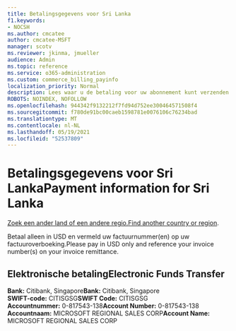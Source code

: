 ```yaml
---
title: Betalingsgegevens voor Sri Lanka
f1.keywords:
- NOCSH
ms.author: cmcatee
author: cmcatee-MSFT
manager: scotv
ms.reviewer: jkinma, jmueller
audience: Admin
ms.topic: reference
ms.service: o365-administration
ms.custom: commerce_billing_payinfo
localization_priority: Normal
description: Lees waar u de betaling voor uw abonnement kunt verzenden.
ROBOTS: NOINDEX, NOFOLLOW
ms.openlocfilehash: 944342f9132212f7fd94d752ee300464571508f4
ms.sourcegitcommit: f780de91bc00caeb1598781e0076106c76234bad
ms.translationtype: MT
ms.contentlocale: nl-NL
ms.lasthandoff: 05/19/2021
ms.locfileid: "52537809"
---
```

# <a name="payment-information-for-sri-lanka"></a><span data-ttu-id="cc314-103">Betalingsgegevens voor Sri Lanka</span><span class="sxs-lookup"><span data-stu-id="cc314-103">Payment information for Sri Lanka</span></span>

<span data-ttu-id="cc314-104">[Zoek een ander land of een andere regio.](../billing-and-payments/pay-for-your-subscription.md)</span><span class="sxs-lookup"><span data-stu-id="cc314-104">[Find another country or region](../billing-and-payments/pay-for-your-subscription.md).</span></span>

<span data-ttu-id="cc314-105">Betaal alleen in USD en vermeld uw factuurnummer(en) op uw factuuroverboeking.</span><span class="sxs-lookup"><span data-stu-id="cc314-105">Please pay in USD only and reference your invoice number(s) on your invoice remittance.</span></span>

## <a name="electronic-funds-transfer"></a><span data-ttu-id="cc314-106">Elektronische betaling</span><span class="sxs-lookup"><span data-stu-id="cc314-106">Electronic Funds Transfer</span></span>

<span data-ttu-id="cc314-107">**Bank:** Citibank, Singapore</span><span class="sxs-lookup"><span data-stu-id="cc314-107">**Bank:** Citibank, Singapore</span></span>  
<span data-ttu-id="cc314-108">**SWIFT-code:** CITISGSG</span><span class="sxs-lookup"><span data-stu-id="cc314-108">**SWIFT Code:** CITISGSG</span></span>  
<span data-ttu-id="cc314-109">**Accountnummer:** 0-817543-138</span><span class="sxs-lookup"><span data-stu-id="cc314-109">**Account Number:** 0-817543-138</span></span>  
<span data-ttu-id="cc314-110">**Accountnaam:** MICROSOFT REGIONAL SALES CORP</span><span class="sxs-lookup"><span data-stu-id="cc314-110">**Account Name:** MICROSOFT REGIONAL SALES CORP</span></span>
